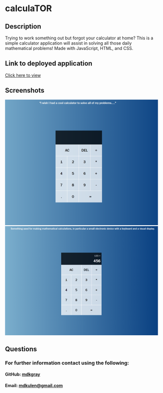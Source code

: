 # calculaTOR

## Description

Trying to work something out but forgot your calculator at home? This is a simple calculator application will assist in solving all those daily mathematical problems! Made with JavaScript, HTML, and CSS. 

## Link to deployed application

[Click here to view](https://mdkgray.github.io/calculaTOR/)

## Screenshots

![Screenshot1](./assets/screenshots/screenshot1.png)
![Screenshot2](./assets/screenshots/screenshot2.png)

## Questions

### For further information contact using the following:

#### GitHub: [mdkgray](https://github.com/mdkgray)

#### Email: mdkulen@gmail.com